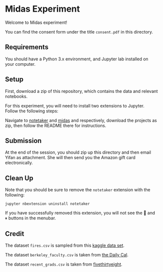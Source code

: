 # Midas Experiment

Welcome to Midas experiment!

You can find the consent form under the title `consent.pdf` in this directory.

## Requirements

You should have a Python 3.x environment, and Jupyter lab installed on your computer.

## Setup

First, download a zip of this repository, which contains the data and relevant notebooks.

For this experiment, you will need to install two extensions to Jupyter. Follow the following steps:

Navigate to [notetaker](https://github.com/yifanwu/notetaker) and [midas](https://github.com/yifanwu/midas) and respectively, download the projects  as zip, then follow the README there for instructions.

## Submission

At the end of the session, you should zip up this directory and then email Yifan as attachment. She will then send you the Amazon gift card electronically.

## Clean Up

Note that you should be sure to remove the `notetaker` extension with the following:

`jupyter nbextension uninstall notetaker`

If you have successfully removed this extension, you will not see the 🧽 and ⏸ buttons in the menubar.

## Credit

The dataset `fires.csv` is sampled from this [kaggle data set](https://www.kaggle.com/rtatman/188-million-us-wildfires).

The dataset `berkeley_faculty.csv` is taken from [the Daily Cal](https://github.com/dailycal-projects/ucb-faculty-salary).

The dataset `recent_grads.csv` is taken from [fivethirtyeight](https://github.com/fivethirtyeight/data/tree/master/college-majors).
